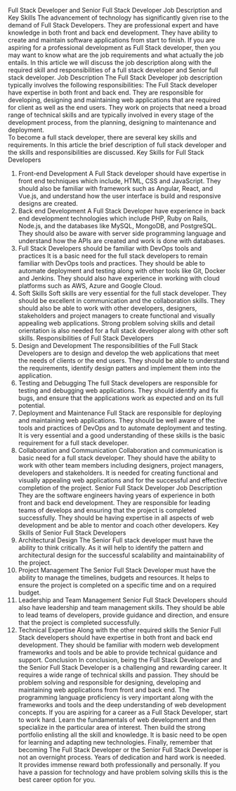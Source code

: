 Full Stack Developer and Senior Full Stack Developer Job Description and Key Skills
The advancement of technology has significantly given rise to the demand of Full Stack Developers. They are professional expert and have knowledge in both front and back end development. They have ability to create and maintain software applications from start to finish. If you are aspiring for a professional development as Full Stack developer, then you may want to know what are the job requirements and what actually the job entails. In this article we will discuss the job description along with the required skill and responsibilities of a full stack developer and Senior full stack developer. 
Job Description
The Full Stack Developer job description typically involves the following responsibilities:
The Full Stack developer have expertise in both front and back end. They are responsible for developing, designing and maintaining web applications that are required for client as well as the end users. They work on projects that need a broad range of technical skills and are typically involved in every stage of the development process, from the planning, designing to maintenance and deployment.  
To become a full stack developer, there are several key skills and requirements. In this article the brief description of full stack developer and the skills and responsibilities are discussed. 
Key Skills for Full Stack Developers
1.	Front-end Development
 A Full Stack developer should have expertise in front end techniques which include, HTML, CSS and JavaScript. They should also be familiar with framework such as Angular, React, and Vue.js, and understand how the user interface is build and responsive designs are created. 
2.	Back end Development
A Full Stack Developer have experience in back end development technologies which include PHP, Ruby on Rails, Node.js, and the databases like MySQL, MongoDB, and PostgreSQL. They should also be aware with server side programming language and understand how the APIs are created and work is done with databases. 
3.	Full Stack Developers should be familiar with DevOps tools and practices
It is a basic need for the full stack developers to remain familiar with DevOps tools and practices. They should be able to automate deployment and testing along with other tools like Git, Docker and Jenkins. They should also have experience in working with cloud platforms such as AWS, Azure and Google Cloud. 
4.	Soft Skills
Soft skills are very essential for the full stack developer. They should be excellent in communication and the collaboration skills. They should also be able to work with other developers, designers, stakeholders and project managers to create functional and visually appealing web applications. Strong problem solving skills and detail orientation is also needed for a full stack developer along with other soft skills. 
Responsibilities of Full Stack Developers
1.	Design and Development
The responsibilities of the Full Stack Developers are to design and develop the web applications that meet the needs of clients or the end users. They should be able to understand the requirements, identify design patters and implement them into the application. 
2.	Testing and Debugging
The full Stack developers are responsible for testing and debugging web applications. They should identify and fix bugs, and ensure that the applications work as expected and on its full potential. 
3.	Deployment and Maintenance
Full Stack are responsible for deploying and maintaining web applications. They should be well aware of the tools and practices of DevOps and to automate deployment and testing. It is very essential and a good understanding of these skills is the basic requirement for a full stack developer. 
4.	Collaboration and Communication 
Collaboration and communication is basic need for a full stack developer. They should have the ability to work with other team members including designers, project managers, developers and stakeholders. It is needed for creating functional and visually appealing web applications and for the successful and effective completion of the project. 
Senior Full Stack Developer Job Description
They are the software engineers having years of experience in both front and back end development. They are responsible for leading teams of develops and ensuring that the project is completed successfully. They should be having expertise in all aspects of web development and be able to mentor and coach other developers. 
Key Skills of Senior Full Stack Developers
1.	Architectural Design 
The Senior Full stack developer must have the ability to think critically. As it will help to identify the pattern and architectural design for the successful scalability and maintainability of the project. 
2.	Project Management
The Senior Full Stack Developer must have the ability to manage the timelines, budgets and resources. It helps to ensure the project is completed on a specific time and on a required budget. 
3.	Leadership and Team Management 
Senior Full Stack Developers should also have leadership and team management skills. They should be able to lead teams of developers, provide guidance and direction, and ensure that the project is completed successfully.
4.	Technical Expertise 
Along with the other required skills the Senior Full Stack developers should have expertise in both front and back end development. They should be familiar with modern web development frameworks and tools and be able to provide technical guidance and support. 
Conclusion
In conclusion, being the Full Stack Developer and the Senior Full Stack Developer is a challenging and rewarding career. It requires a wide range of technical skills and passion. They should be problem solving and responsible for designing, developing and maintaining web applications from front and back end. The programming language proficiency is very important along with the frameworks and tools and the deep understanding of web development concepts. 
If you are aspiring for a career as a Full Stack Developer, start to work hard. Learn the fundamentals of web development and then specialize in the particular area of interest. Then build the strong portfolio enlisting all the skill and knowledge. It is basic need to be open for learning and adapting new technologies. 
Finally, remember that becoming The Full Stack Developer or the Senior Full Stack Developer is not an overnight process. Years of dedication and hard work is needed. It provides immense reward both professionally and personally. If you have a passion for technology and have problem solving skills this is the best career option for you. 


